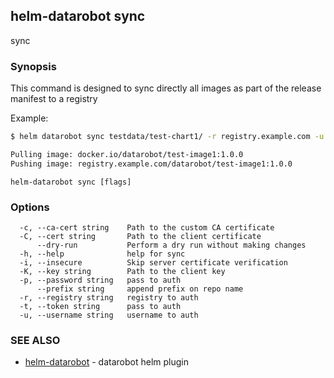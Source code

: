 ## helm-datarobot sync

sync

### Synopsis



This command is designed to sync directly all images as part of the release manifest to a registry

Example:
```sh
$ helm datarobot sync testdata/test-chart1/ -r registry.example.com -u reg_username -p reg_password

Pulling image: docker.io/datarobot/test-image1:1.0.0
Pushing image: registry.example.com/datarobot/test-image1:1.0.0

```

```
helm-datarobot sync [flags]
```

### Options

```
  -c, --ca-cert string    Path to the custom CA certificate
  -C, --cert string       Path to the client certificate
      --dry-run           Perform a dry run without making changes
  -h, --help              help for sync
  -i, --insecure          Skip server certificate verification
  -K, --key string        Path to the client key
  -p, --password string   pass to auth
      --prefix string     append prefix on repo name
  -r, --registry string   registry to auth
  -t, --token string      pass to auth
  -u, --username string   username to auth
```

### SEE ALSO

* [helm-datarobot](helm-datarobot.md)	 - datarobot helm plugin

